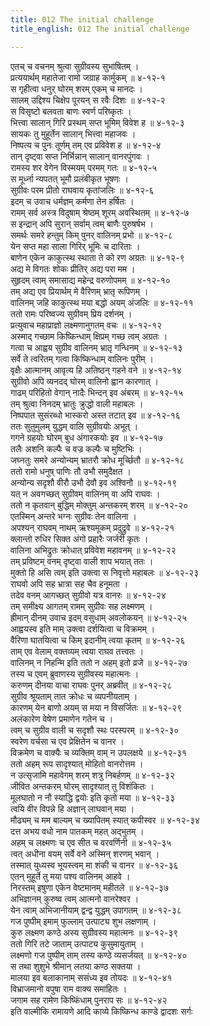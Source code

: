 ```yaml
---
title: 012 The initial challenge
title_english: 012 The initial challenge

---
```

एतच् च वचनम् श्रुत्वा सुग्रीवस्य सुभाषितम् ।  
प्रत्ययार्थम् महातेजा रामो जग्राह कार्मुकम् ॥ ४-१२-१  
स गृहीत्वा धनुर् घोरम् शरम् एकम् च मानदः ।  
सालम् उद्दिश्य चिक्षेप पूरयन् स रवैः दिशः ॥ ४-१२-२  
स विसृष्टो बलवता बाणः स्वर्ण परिष्कृतः ।  
भित्त्वा सालान् गिरि प्रस्थम् सप्त भूमिम् विवेश ह ॥ ४-१२-३  
सायकः तु मुहूर्तेन सालान् भित्त्वा महाजवः ।  
निष्पत्य च पुनः तूर्णम् तम् एव प्रविवेश ह ॥ ४-१२-४  
तान् दृष्ट्वा सप्त निर्भिन्नान् सालान् वानरपुंगवः ।  
रामस्य शर वेगेन विस्मयम् परमम् गतः ॥ ४-१२-५  
स मूर्ध्ना न्यपतत् भूमौ प्रलंबीकृत भूषणः ।  
सुग्रीवः परम प्रीतो राघवाय कृतांजलिः ॥ ४-१२-६  
इदम् च उवाच धर्मज्ञम् कर्मणा तेन हर्षितः ।  
रामम् सर्व अस्त्र विदुषाम् श्रेष्ठम् शूरम् अवस्थितम् ॥ ४-१२-७  
स इन्द्रान् अपि सुरान् सर्वाम् त्वम् बाणैः पुरुषर्षभ ।  
समर्थः समरे हन्तुम् किम् पुनर् वालिनम् प्रभो ॥ ४-१२-८  
येन सप्त महा साला गिरिर् भूमिः च दारिताः ।  
बाणेन एकेन काकुत्स्थ स्थाता ते को रण अग्रतः ॥ ४-१२-९  
अद्य मे विगतः शोकः प्रीतिर् अद्य परा मम ।  
सुहृदम् त्वाम् समासाद्य महेन्द्र वरुणोपमम् ॥ ४-१२-१०  
तम् अद्य एव प्रियार्थम् मे वैरिणम् भ्रातृ रूपिणम् ।  
वालिनम् जहि काकुत्स्थ मया बद्धो अयम् अंजलिः ॥ ४-१२-११  
ततो रामः परिष्वज्य सुग्रीवम् प्रिय दर्शनम् ।  
प्रत्युवाच महाप्राज्ञो लक्ष्मणानुगतम् वचः ॥ ४-१२-१२  
अस्माद् गच्छाम किष्किन्धाम् क्षिप्रम् गच्छ त्वम् अग्रतः ।  
गत्वा च आह्वय सुग्रीव वालिनम् भ्रातृ गन्धिनम् ॥ ४-१२-१३  
सर्वे ते त्वरितम् गत्वा किष्किन्धाम् वालिनः पुरीम् ।  
वृक्षैः आत्मानम् आवृत्य हि अतिष्ठन् गहने वने ॥ ४-१२-१४  
सुग्रीवो अपि व्यनदद् घोरम् वालिनो ह्वान कारणात् ।  
गाढम् परिहितो वेगान् नादैः भिन्दन् इव अंबरम् ॥ ४-१२-१५  
तम् श्रुत्वा निनदम् भ्रातुः क्रुद्धो वाली महाबलः ।  
निष्पपात सुसंरब्धो भास्करो अस्त तटात् इव ॥ ४-१२-१६  
ततः सुतुमुलम् युद्धम् वालि सुग्रीवयोः अभूत् ।  
गगने ग्रहयोः घोरम् बुध अंगारकयोः इव ॥ ४-१२-१७  
तलैः अशनि कल्पैः च वज्र कल्पैः च मुष्टिभिः ।  
जघ्नतुः समरे अन्योन्यम् भ्रातरौ क्रोध मूर्च्छितौ ॥ ४-१२-१८  
ततो रामो धनुष् पाणिः तौ उभौ समुदैक्षत ।  
अन्योन्य सदृशौ वीरौ उभौ देवौ इव अश्विनौ ॥ ४-१२-१९  
यत् न अवगच्छत् सुग्रीवम् वालिनम् वा अपि राघवः ।  
ततो न कृतवान् बुद्धिम् मोक्तुम् अन्तकरम् शरम् ॥ ४-१२-२०  
एतस्मिन् अन्तरे भग्नः सुग्रीवः तेन वालिना ।  
अपश्यन् राघवम् नाथम् ऋश्यमूकम् प्रदुद्रुवे ॥ ४-१२-२१  
क्लान्तो रुधिर सिक्त अंगो प्रहारैः जर्जरी कृतः ।  
वालिना अभिद्रुतः क्रोधात् प्रविवेश महावनम् ॥ ४-१२-२२  
तम् प्रविष्टम् वनम् दृष्ट्वा वाली शाप भयात् ततः ।  
मुक्तो हि असि त्वम् इति उक्त्वा स निवृत्तो महाबलः ॥ ४-१२-२३  
राघवो अपि सह भ्रात्रा सह चैव हनूमता ।  
तदेव वनम् आगच्छत् सुग्रीवो यत्र वानरः ॥ ४-१२-२४  
तम् समीक्ष्य आगतम् रामम् सुग्रीवः सह लक्ष्मणम् ।  
ह्रीमान् दीनम् उवाच इदम् वसुधाम् अवलोकयन् ॥ ४-१२-२५  
आह्वयस्व इति माम् उक्त्वा दर्शयित्वा च विक्रमम् ।  
वैरिणा घातयित्वा च किम् इदानीम् त्वया कृतम् ॥ ४-१२-२६  
ताम् एव वेलाम् वक्तव्यम् त्वया राघव तत्त्वतः ।  
वालिनम् न निहन्मि इति ततो न अहम् इतो व्रजे ॥ ४-१२-२७  
तस्य च एवम् ब्रुवाणस्य सुग्रीवस्य महात्मनः ।  
करुणम् दीनया वाचा राघवः पुनर् अब्रवीत् ॥ ४-१२-२८  
सुग्रीव श्रूयताम् तात क्रोधः च व्यपनीयताम् ।  
कारणम् येन बाणो अयम् स मया न विसर्जितः ॥ ४-१२-२९  
अलंकारेण वेषेण प्रमाणेन गतेन च ।  
त्वम् च सुग्रीव वाली च सदृशौ स्थः परस्परम् ॥ ४-१२-३०  
स्वरेण वर्चसा च एव प्रेक्षितेन च वानर ।  
विक्रमेण च वाक्यैः च व्यक्तिम् वाम् न उपलक्षये ॥ ४-१२-३१  
ततो अहम् रूप सादृश्यात् मोहितो वानरोत्तम ।  
न उत्सृजामि महावेगम् शरम् शत्रु निबर्हणम् ॥ ४-१२-३२  
जीवित अन्तकरम् घोरम् सादृश्यात् तु विशंकितः ।  
मूलघातो न नौ स्याद्धि द्वयोः इति कृतो मया ॥ ४-१२-३३  
त्वयि वीर विपन्ने हि अज्ञान् लाघवान् मया ।  
मौढ्यम् च मम बाल्यम् च ख्यापितम् स्यात् कपीस्वर ॥ ४-१२-३४  
दत्त अभय वधो नाम पातकम् महत् अद्भुतम् ।  
अहम् च लक्ष्मणः च एव सीत च वरवर्णिनी ॥ ४-१२-३५  
त्वत् अधीना वयम् सर्वे वने अस्मिन् शरणम् भवान् ।  
तस्मात् युध्यस्व भूयस्त्वम् मा शंकी च वानर ॥ ४-१२-३६  
एतन् मुहूर्ते तु मया पश्य वालिनम् आहवे ।  
निरस्तम् इषुणा एकेन वेष्टमानम् महीतले ॥ ४-१२-३७  
अभिज्ञानम् कुरुष्व त्वम् आत्मनो वानरेश्वर ।  
येन त्वाम् अभिजानीयाम् द्वन्द्व युद्धम् उपागतम् ॥ ४-१२-३८  
गज पुष्पीम् इमाम् फुल्लाम् उत्पाट्य शुभ लक्षणाम् ।  
कुरु लक्ष्मण कण्ठे अस्य सुग्रीवस्य महात्मनः ॥ ४-१२-३९  
ततो गिरि तटे जाताम् उत्पाट्य कुसुमायुताम् ।  
लक्ष्मणो गज पुष्पीम् ताम् तस्य कण्ठे व्यसर्जयत् ॥ ४-१२-४०  
स तथा शुशुभे श्रीमान् लतया कण्ठ सक्तया ।  
मालया इव बलाकानाम् ससंध्य इव तोयदः ॥ ४-१२-४१  
विभ्राजमानो वपुषा राम वाक्य समाहितः ।  
जगाम सह रामेण किष्किंधाम् पुनराप सः ॥ ४-१२-४२  
इति वाल्मीकि रामायणे आदि काव्ये किष्किन्ध काण्डे द्वादशः सर्गः